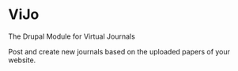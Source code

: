 ViJo
===========

The Drupal Module for Virtual Journals

Post and create new journals based on the uploaded papers of your website.
